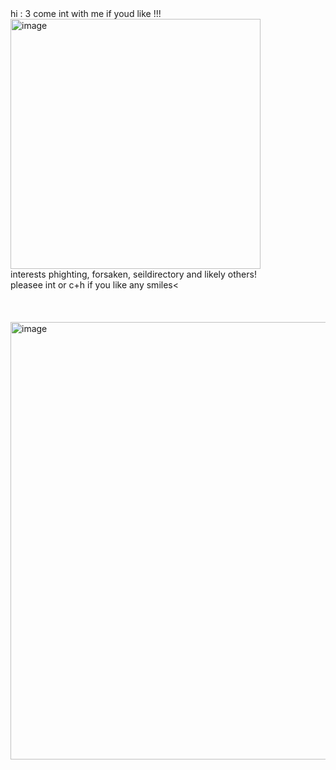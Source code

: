 <div align="left">
hi : 3 come int with me if youd like !!!
<img width="400" height="400" alt="image" src="https://github.com/user-attachments/assets/f48b0d7e-afed-45ff-8be3-6b7079bff7ea" />
<br> interests phighting, forsaken, seildirectory and likely others!<br>pleasee int or c+h if you like any smiles<
<br><br><br><br><img width="700" height="700" alt="image" src="https://github.com/user-attachments/assets/2b0d805b-fe27-4f91-ae1c-6507fc5c7dd2" />

